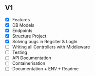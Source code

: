 ## V1
- [x] Features
- [x] DB Models
- [x] Endpoints
- [x] Structure Project
- [X] Solving bugs in Regsiter & LogIn
- [ ] Writing all Controllers with Middleware
- [ ] Testing
- [ ] API Documentation
- [ ] Containerisation
- [ ] Documentation + ENV + Readme